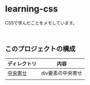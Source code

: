 # learning-css
CSSで学んだことをメモしています。  

<!-- START doctoc generated TOC please keep comment here to allow auto update -->
<!-- END doctoc generated TOC please keep comment here to allow auto update -->
<br>

## このプロジェクトの構成

| ディレクトリ                                         | 内容                     |
| ---------------------------------------------- | ---------------------- |
| [中央寄せ](./1-centering)     | div要素の中央寄せ                    |
|                                                |               |

<br>

